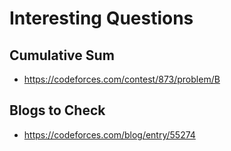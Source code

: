 # Interesting Questions
## Cumulative Sum
- https://codeforces.com/contest/873/problem/B
## Blogs to Check
- https://codeforces.com/blog/entry/55274
